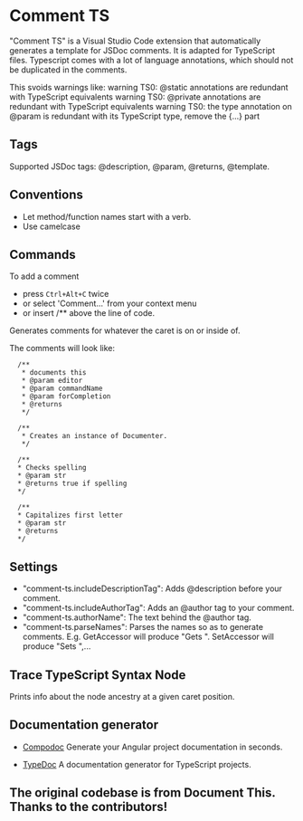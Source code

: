# Comment TS
"Comment TS" is a Visual Studio Code extension that automatically generates a template for JSDoc comments. It is adapted for TypeScript files. Typescript comes with a lot of language annotations, which should not be duplicated in the comments.

This svoids warnings like:
warning TS0: @static annotations are redundant with TypeScript equivalents
warning TS0: @private annotations are redundant with TypeScript equivalents
warning TS0: the type annotation on @param is redundant with its TypeScript type, remove the {...} part

## Tags
Supported JSDoc tags: @description, @param, @returns, @template.

## Conventions
* Let method/function names start with a verb.
* Use camelcase

## Commands
To add a comment
* press `Ctrl+Alt+C` twice
* or select 'Comment...' from your context menu
* or insert /** above the line of code.

Generates comments for whatever the caret is on or inside of.

The comments will look like:
```
  /**
   * documents this
   * @param editor
   * @param commandName
   * @param forCompletion
   * @returns
   */

  /**
   * Creates an instance of Documenter.
   */

  /**
  * Checks spelling
  * @param str
  * @returns true if spelling
  */

  /**
  * Capitalizes first letter
  * @param str
  * @returns
  */
```
## Settings
* "comment-ts.includeDescriptionTag": Adds @description before your comment.
* "comment-ts.includeAuthorTag": Adds an @author tag to your comment.
* "comment-ts.authorName": The text behind the @author tag.
* "comment-ts.parseNames": Parses the names so as to generate comments. E.g. GetAccessor will produce "Gets <name> ". SetAccessor will produce "Sets <name> ",...

## Trace TypeScript Syntax Node
Prints info about the node ancestry at a given caret position.

## Documentation generator
* [Compodoc](https://compodoc.github.io/website/)
  Generate your Angular project documentation in seconds.

* [TypeDoc](http://typedoc.org/guides/installation/)
A documentation generator for TypeScript projects.

## The original codebase is from Document This. Thanks to the contributors!
